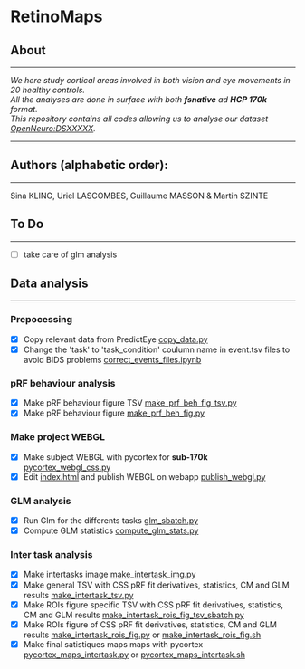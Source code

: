 # RetinoMaps
## About
---
*We here study cortical areas involved in both vision and eye movements in 20 healthy controls.</br>*
*All the analyses are done in surface with both **fsnative** ad **HCP 170k** format.</br>*
*This repository contains all codes allowing us to analyse our dataset [OpenNeuro:DSXXXXX](https://openneuro.org/datasets/dsXXXX).</br>*

---
## Authors (alphabetic order): 
---
Sina KLING, Uriel LASCOMBES, Guillaume MASSON & Martin SZINTE

## To Do 
---
- [ ] take care of glm analysis

## Data analysis
---
### Prepocessing
- [x] Copy relevant data from PredictEye [copy_data.py](preproc/bids_copy_data.sh) 
- [x] Change the 'task' to 'task_condition' coulumn name in event.tsv files to avoid BIDS problems [correct_events_files.ipynb](preproc/correct_events_files.ipynb)

### pRF behaviour analysis
- [x] Make pRF behaviour figure TSV [make_prf_beh_fig_tsv.py](pRF_beh/make_prf_beh_fig_tsv.py)
- [x] Make pRF behaviour figure [make_prf_beh_fig.py](pRF_beh/make_prf_beh_fig.py)

### Make project WEBGL
- [x] Make subject WEBGL with pycortex for **sub-170k** [pycortex_webgl_css.py](webgl/pycortex_webgl_css.py)
- [x] Edit [index.html](analysis_code/postproc/prf/webgl/index.html) and publish WEBGL on webapp [publish_webgl.py](webgl/publish_webgl.py)

### GLM analysis
- [x] Run Glm for the differents tasks [glm_sbatch.py](glm/fit/glm_sbatch.py)
- [x] Compute GLM statistics [compute_glm_stats.py](glm/postfit/compute_glm_stats.py)

### Inter task analysis
- [x] Make intertasks image [make_intertask_img.py](intertask/make_intertask_img.py)
- [x] Make general TSV with CSS pRF fit derivatives, statistics, CM and GLM results [make_intertask_tsv.py](intertask/make_intertask_tsv.py)
- [x] Make ROIs figure specific TSV with CSS pRF fit derivatives, statistics, CM  and GLM results [make_intertask_rois_fig_tsv_sbatch.py](intertask/make_rois_fig_tsv.py) 
- [x] Make ROIs figure of CSS pRF fit derivatives, statistics, CM and GLM results [make_intertask_rois_fig.py](intertask/make_intertask_rois_fig.py) or [make_intertask_rois_fig.sh](intertask/make_intertask_rois_fig.sh)
- [x] Make final satistiques maps maps with pycortex [pycortex_maps_intertask.py](intertask/pycortex_maps_intertask.py) or [pycortex_maps_intertask.sh](intertask/pycortex_maps_intertask.sh)